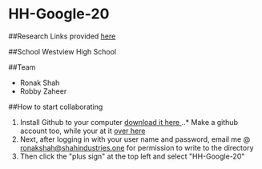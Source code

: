 # HH-Google-20

##Research
Links provided <a href = "https://google.com">here</a>

##School
Westview High School

##Team
 - Ronak Shah
 - Robby Zaheer

##How to start collaborating
1. Install Github to your computer <a href = "https://desktop.github.com/">download it here </a>
..* Make a github account too, while your at it <a href = "https://github.com">over here</a>
2. Next, after logging in with your user name and password, email me @ ronakshah@shahindustries.one for permission to write to the directory
3. Then click the "plus sign" at the top left and select "HH-Google-20"
